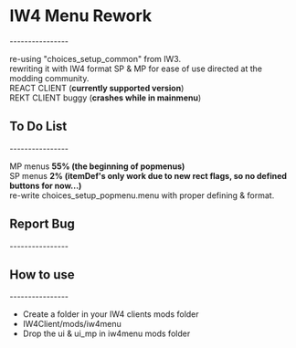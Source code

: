 <h1>IW4 Menu Rework</h1>
----------------
<!--[![Build Status](https://travis-ci.org/jxrvmy/iw4menu.svg?branch=master)](https://travis-ci.org/jxrvmy/iw4menu)-->
<p>
re-using "choices_setup_common" from IW3.<br>
rewriting it with IW4 format SP & MP for ease of use directed at the modding community.<br>
REACT CLIENT (<b>currently supported version</b>)<br>
REKT CLIENT buggy (<b>crashes while in mainmenu</b>)<br>
</p>

<h2>To Do List</h2>
----------------
<p>
MP menus <b>55% (the beginning of popmenus)</b><br>
SP menus <b>2% (itemDef's only work due to new rect flags, so no defined buttons for now...)</b><br>
<!--note:http://pastebin.com/y8qrQyZi-->
re-write choices_setup_popmenu.menu with proper defining & format.<br>
</p>
 
<h2>Report Bug</h2>
----------------

<h2>How to use</h2>
----------------
<p>
<ul>
<li>Create a folder in your IW4 clients mods folder<br></li>
<li>IW4Client/mods/iw4menu<br></li>
<li>Drop the ui & ui_mp in iw4menu mods folder<br></li>
</ul>
</p>
